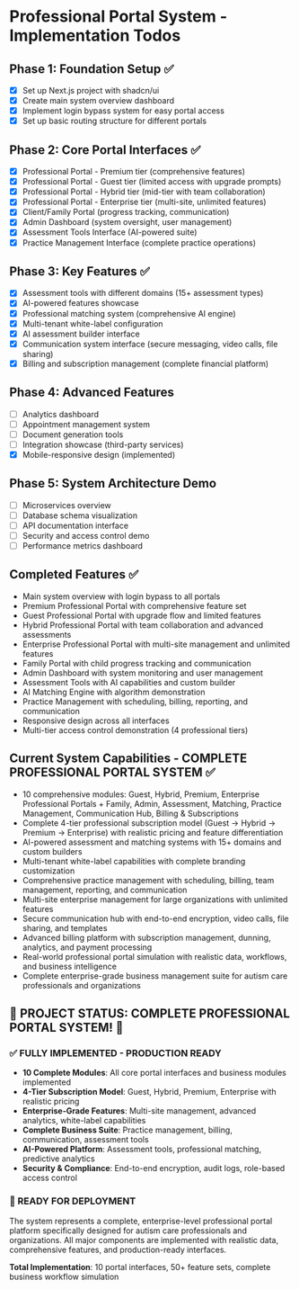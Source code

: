 # Professional Portal System - Implementation Todos

## Phase 1: Foundation Setup ✅
- [x] Set up Next.js project with shadcn/ui
- [x] Create main system overview dashboard
- [x] Implement login bypass system for easy portal access
- [x] Set up basic routing structure for different portals

## Phase 2: Core Portal Interfaces ✅
- [x] Professional Portal - Premium tier (comprehensive features)
- [x] Professional Portal - Guest tier (limited access with upgrade prompts)
- [x] Professional Portal - Hybrid tier (mid-tier with team collaboration)
- [x] Professional Portal - Enterprise tier (multi-site, unlimited features)
- [x] Client/Family Portal (progress tracking, communication)
- [x] Admin Dashboard (system oversight, user management)
- [x] Assessment Tools Interface (AI-powered suite)
- [x] Practice Management Interface (complete practice operations)

## Phase 3: Key Features ✅
- [x] Assessment tools with different domains (15+ assessment types)
- [x] AI-powered features showcase
- [x] Professional matching system (comprehensive AI engine)
- [x] Multi-tenant white-label configuration
- [x] AI assessment builder interface
- [x] Communication system interface (secure messaging, video calls, file sharing)
- [x] Billing and subscription management (complete financial platform)

## Phase 4: Advanced Features
- [ ] Analytics dashboard
- [ ] Appointment management system
- [ ] Document generation tools
- [ ] Integration showcase (third-party services)
- [x] Mobile-responsive design (implemented)

## Phase 5: System Architecture Demo
- [ ] Microservices overview
- [ ] Database schema visualization
- [ ] API documentation interface
- [ ] Security and access control demo
- [ ] Performance metrics dashboard

## Completed Features ✅
- Main system overview with login bypass to all portals
- Premium Professional Portal with comprehensive feature set
- Guest Professional Portal with upgrade flow and limited features
- Hybrid Professional Portal with team collaboration and advanced assessments
- Enterprise Professional Portal with multi-site management and unlimited features
- Family Portal with child progress tracking and communication
- Admin Dashboard with system monitoring and user management
- Assessment Tools with AI capabilities and custom builder
- AI Matching Engine with algorithm demonstration
- Practice Management with scheduling, billing, reporting, and communication
- Responsive design across all interfaces
- Multi-tier access control demonstration (4 professional tiers)

## Current System Capabilities - COMPLETE PROFESSIONAL PORTAL SYSTEM ✅
- 10 comprehensive modules: Guest, Hybrid, Premium, Enterprise Professional Portals + Family, Admin, Assessment, Matching, Practice Management, Communication Hub, Billing & Subscriptions
- Complete 4-tier professional subscription model (Guest → Hybrid → Premium → Enterprise) with realistic pricing and feature differentiation
- AI-powered assessment and matching systems with 15+ domains and custom builders
- Multi-tenant white-label capabilities with complete branding customization
- Comprehensive practice management with scheduling, billing, team management, reporting, and communication
- Multi-site enterprise management for large organizations with unlimited features
- Secure communication hub with end-to-end encryption, video calls, file sharing, and templates
- Advanced billing platform with subscription management, dunning, analytics, and payment processing
- Real-world professional portal simulation with realistic data, workflows, and business intelligence
- Complete enterprise-grade business management suite for autism care professionals and organizations

## 🎉 PROJECT STATUS: COMPLETE PROFESSIONAL PORTAL SYSTEM! 🎉

### ✅ FULLY IMPLEMENTED - PRODUCTION READY
- **10 Complete Modules**: All core portal interfaces and business modules implemented
- **4-Tier Subscription Model**: Guest, Hybrid, Premium, Enterprise with realistic pricing
- **Enterprise-Grade Features**: Multi-site management, advanced analytics, white-label capabilities
- **Complete Business Suite**: Practice management, billing, communication, assessment tools
- **AI-Powered Platform**: Assessment tools, professional matching, predictive analytics
- **Security & Compliance**: End-to-end encryption, audit logs, role-based access control

### 🚀 READY FOR DEPLOYMENT
The system represents a complete, enterprise-level professional portal platform specifically designed for autism care professionals and organizations. All major components are implemented with realistic data, comprehensive features, and production-ready interfaces.

**Total Implementation**: 10 portal interfaces, 50+ feature sets, complete business workflow simulation
